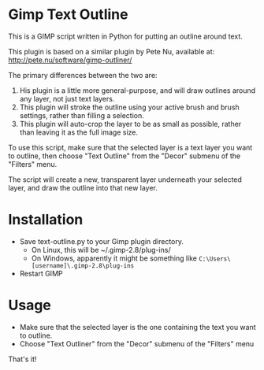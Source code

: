 # Gimp Text Outline

This is a GIMP script written in Python for putting an outline around text.

This plugin is based on a similar plugin by Pete Nu, available at:
http://pete.nu/software/gimp-outliner/

The primary differences between the two are:

1. His plugin is a little more general-purpose, and will draw outlines around
   any layer, not just text layers.
2. This plugin will stroke the outline using your active brush and brush
   settings, rather than filling a selection.
3. This plugin will auto-crop the layer to be as small as possible, rather than
   leaving it as the full image size.

To use this script, make sure that the selected layer is a text layer you want
to outline, then choose "Text Outline" from the "Decor" submenu of the
"Filters" menu.

The script will create a new, transparent layer underneath your selected layer,
and draw the outline into that new layer.

# Installation

* Save text-outline.py to your Gimp plugin directory.
  * On Linux, this will be ~/.gimp-2.8/plug-ins/
  * On Windows, apparently it might be something like `C:\Users\[username]\.gimp-2.8\plug-ins`
* Restart GIMP

# Usage

* Make sure that the selected layer is the one containing the text you want to outline.
* Choose "Text Outliner" from the "Decor" submenu of the "Filters" menu

That's it!
